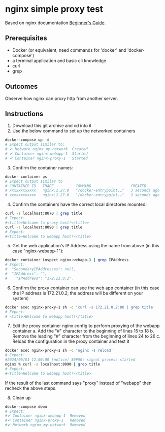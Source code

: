 
# nginx simple proxy test

Based on nginx documentation [Beginner's Guide](https://nginx.org/en/docs/beginners_guide.html#conf_structure).

## Prerequisites

- Docker (or equivalent, need commands for 'docker' and 'docker-compose')
- a terminal application and basic cli knowledge
- curl
- grep

## Outcomes

Observe how nginx can proxy http from another server. 

## Instructions

1. Download this git archive and cd into it
2. Use the below command to set up the networked containers

```bash
docker-compose up -d
# Expect output similar to:
# ✔ Network nginx_my-network  Created                                                                                                                                                     0.0s 
# ✔ Container nginx-webapp-1  Started                                                                                                                                                     0.0s 
# ✔ Container nginx-proxy-1   Started                                                                                                                                                     0.0s 
```

3. Confirm the container names:
```bash
docker container ps
# Expect output similar to
# CONTAINER ID   IMAGE          COMMAND                  CREATED         STATUS         PORTS                  NAMES
# xxxxxxxxxxxx   nginx:1.27.0   "/docker-entrypoint.…"   3 seconds ago   Up 3 seconds   0.0.0.0:8070->80/tcp   nginx-proxy-1
# xxxxxxxxxxxx   nginx:1.27.0   "/docker-entrypoint.…"   3 seconds ago   Up 3 seconds   0.0.0.0:8090->80/tcp   nginx-webapp-1
```

4. Confirm the containers have the correct local directores mounted:
```bash
curl -s localhost:8070 | grep title
# Expect: 
#<title>Welcome to proxy host!</title>
curl -s localhost:8090 | grep title
# Expect: 
#<title>Welcome to webapp host!</title>
```

5. Get the web application's IP Address using the name from above (in this case "nginx-webapp-1"):
```bash
docker container inspect nginx-webapp-1 | grep IPAddress
# Expect:
#  "SecondaryIPAddresses": null,
#  "IPAddress": "",
#    "IPAddress": "172.21.0.2",
```

6. Confirm the proxy container can see the web app container (in this case the IP address is 172.21.0.2, the address will be different on your system)
```bash
docker exec nginx-proxy-1 sh -c 'curl -s 172.21.0.2:80 | grep title'
# Expect:
# <title>Welcome to webapp host!</title>
```

7. Edit the proxy container nginx config to perform proxying of the webapp container
  a. Add the "#" character to the beginning of lines 15 to 18
  b. Remove the leading "#" character from the beginning of lines 24 to 26
  c. Reload the configuration in the proxy container and test it
```bash
docker exec nginx-proxy-1 sh -c 'nginx -s reload'                   
# Expect: 
#2024/06/01 12:00:00 [notice] 50#50: signal process started
nginx % curl -s localhost:8090 | grep title                                 
# Expect:
#<title>Welcome to webapp host!</title>
```

If the result of the last command says "proxy" instead of "webapp" then recheck the above steps.

8. Clean up
```bash
docker-compose down 
# Expect:
#✔ Container nginx-webapp-1  Removed                                                                                                                                                     0.1s 
#✔ Container nginx-proxy-1   Removed                                                                                                                                                     0.2s 
#✔ Network nginx_my-network  Removed    
```
